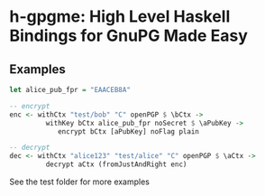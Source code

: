h-gpgme: High Level Haskell Bindings for GnuPG Made Easy
========================================================

Examples
--------

```haskell
let alice_pub_fpr = "EAACEB8A"

-- encrypt
enc <- withCtx "test/bob" "C" openPGP $ \bCtx ->
         withKey bCtx alice_pub_fpr noSecret $ \aPubKey ->
            encrypt bCtx [aPubKey] noFlag plain

-- decrypt
dec <- withCtx "alice123" "test/alice" "C" openPGP $ \aCtx ->
         decrypt aCtx (fromJustAndRight enc)
```

See the test folder for more examples
